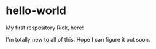 # hello-world
My first respository
Rick, here!

I'm totally new to all of this.
Hope I can figure it out soon.
